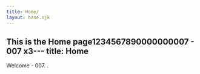 ```yaml
---
title: Home/
layout: base.njk
---
```

This is the **Home** page1234567890000000007 - 007 x3---
title: Home
---
Welcome - 007.
.
